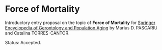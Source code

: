 # Force of Mortality

Introductory entry proposal on the topic of **Force of Mortality** for [Springer Encyclopedia of Gerontology and Population Aging](https://www.springer.com/gp/book/9783030220082) by Marius D. PASCARIU and Catalina TORRES-CANTOR. 

Status: Accepted.
